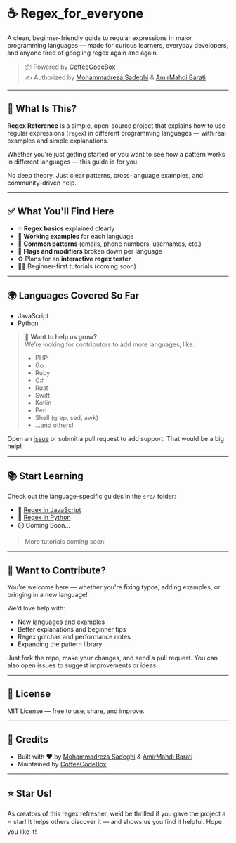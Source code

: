 # ☕ Regex_for_everyone 

A clean, beginner-friendly guide to regular expressions in major programming languages — made for curious learners, everyday developers, and anyone tired of googling regex again and again.

> 📦 Powered by [CoffeeCodeBox](https://github.com/CoffeeCodeBox)  
> ✍️ Authorized by [Mohammadreza Sadeghi](https://github.com/devmrsad) & [AmirMahdi Barati](https://github.com/Amir-Mahdi-barati)

---

## 📘 What Is This?

**Regex Reference** is a simple, open-source project that explains how to use regular expressions (`regex`) in different programming languages — with real examples and simple explanations.

Whether you're just getting started or you want to see how a pattern works in different languages — this guide is for you.

No deep theory. Just clear patterns, cross-language examples, and community-driven help.

---

## ✅ What You'll Find Here

- 💡 **Regex basics** explained clearly  
- 🧪 **Working examples** for each language  
- 🧵 **Common patterns** (emails, phone numbers, usernames, etc.)  
- 🚦 **Flags and modifiers** broken down per language  
- ⚙️ Plans for an **interactive regex tester**  
- 🧑‍🏫 Beginner-first tutorials (coming soon)

---

## 🌍 Languages Covered So Far

- JavaScript
- Python

> 🧩 **Want to help us grow?**  
> We’re looking for contributors to add more languages, like:
> - PHP
> - Go
> - Ruby
> - C#
> - Rust
> - Swift
> - Kotlin
> - Perl
> - Shell (grep, sed, awk)
> - ...and others!

Open an [issue](https://github.com/CoffeeCodeBox/regex-reference/issues) or submit a pull request to add support. That would be a big help!

---

## 📚 Start Learning

Check out the language-specific guides in the `src/` folder:

- 📘 [Regex in JavaScript](src/regex.js)
- 🐍 [Regex in Python](src/regex.py)
- ⏲️ Coming Soon...

> More tutorials coming soon!

---

## 🙌 Want to Contribute?

You're welcome here — whether you're fixing typos, adding examples, or bringing in a new language!

We’d love help with:
- New languages and examples
- Better explanations and beginner tips
- Regex gotchas and performance notes
- Expanding the pattern library

Just fork the repo, make your changes, and send a pull request. You can also open issues to suggest improvements or ideas.

---

## 📄 License

MIT License — free to use, share, and improve.

---

## 🫶 Credits

- Built with ❤️ by [Mohammadreza Sadeghi](https://github.com/devmrsad) & [AmirMahdi Barati](https://github.com/Amir-Mahdi-barati)
- Maintained by [CoffeeCodeBox](https://github.com/CoffeeCodeBox)

---

## ⭐ Star Us!

As creators of this regex refresher, we’d be thrilled if you gave the project a ⭐ star!
It helps others discover it — and shows us you find it helpful. Hope you like it!